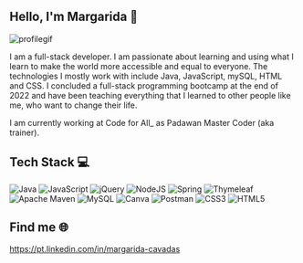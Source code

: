 ## Hello, I'm Margarida 🌼

![profilegif](https://github.com/margaridacavadas/margaridacavadas/assets/119407492/c7926283-0c3a-4d8a-be2e-b093ff27b3b2)

I am a full-stack developer. I am passionate about learning and using what I learn to make the world more accessible and equal to everyone.
The technologies I mostly work with include Java, JavaScript, mySQL, HTML and CSS. 
I concluded a full-stack programming bootcamp at the end of 2022 and have been teaching everything that I learned to other people like me, who want to change their life.

I am currently working at Code for All_ as Padawan Master Coder (aka trainer).

## Tech Stack 💻
![Java](https://img.shields.io/badge/java-%23ED8B00.svg?style=flat-square&logo=java&logoColor=white) ![JavaScript](https://img.shields.io/badge/javascript-%23323330.svg?style=flat-square&logo=javascript&logoColor=%23F7DF1E) ![jQuery](https://img.shields.io/badge/jquery-%230769AD.svg?style=flat-square&logo=jquery&logoColor=white) ![NodeJS](https://img.shields.io/badge/node.js-6DA55F?style=flat-square&logo=node.js&logoColor=white) ![Spring](https://img.shields.io/badge/spring-%236DB33F.svg?style=flat-square&logo=spring&logoColor=white) ![Thymeleaf](https://img.shields.io/badge/Thymeleaf-%23005C0F.svg?style=flat-square&logo=Thymeleaf&logoColor=white) ![Apache Maven](https://img.shields.io/badge/Apache%20Maven-C71A36?style=flat-square&logo=Apache%20Maven&logoColor=white) ![MySQL](https://img.shields.io/badge/mysql-%2300f.svg?style=flat-square&logo=mysql&logoColor=white) ![Canva](https://img.shields.io/badge/Canva-%2300C4CC.svg?style=flat-square&logo=Canva&logoColor=white) ![Postman](https://img.shields.io/badge/Postman-FF6C37?style=flat-square&logo=postman&logoColor=white) ![CSS3](https://img.shields.io/badge/css3-%231572B6.svg?style=flat-square&logo=css3&logoColor=white) ![HTML5](https://img.shields.io/badge/html5-%23E34F26.svg?style=flat-square&logo=html5&logoColor=white)

## Find me 🌐
https://pt.linkedin.com/in/margarida-cavadas
